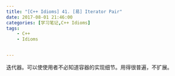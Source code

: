```yaml
---
title: "[C++ Idioms] 41. [易] Iterator Pair"
date: 2017-08-01 21:46:00
categories: [学习笔记,C++ Idioms]
tags:
    - C++
    - Idioms


---
```

迭代器。<!--more-->可以使使用者不必知道容器的实现细节。用得很普遍，不扩展。